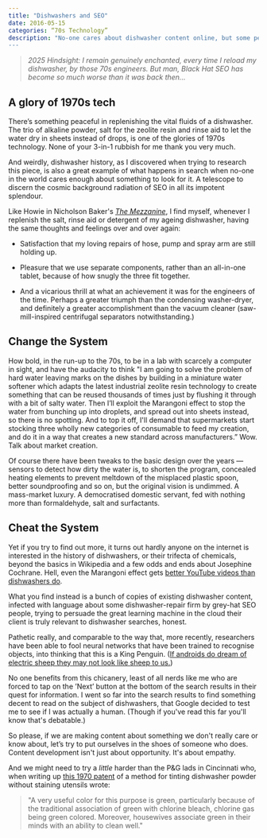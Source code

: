 ```yaml
---
title: "Dishwashers and SEO"
date: 2016-05-15
categories: “70s Technology”
description: "No-one cares about dishwasher content online, but some people pretend to.”
--- 
```


> _2025 Hindsight: I remain genuinely enchanted, every time I reload my dishwasher, by those 70s engineers. But man, Black Hat SEO has become *so* much worse than it was back then..._

## A glory of 1970s tech
There’s something peaceful in replenishing the vital fluids of a dishwasher. The trio of alkaline powder, salt for the zeolite resin and rinse aid to let the water dry in sheets instead of drops, is one of the glories of 1970s technology. None of your 3-in-1 rubbish for me thank you very much. 

And weirdly, dishwasher history, as I discovered when trying to research this piece, is also a great example of what happens in search when no-one in the world cares enough about something to look for it. A telescope to discern the cosmic background radiation of SEO in all its impotent splendour.

Like Howie in Nicholson Baker's [_The Mezzanine_](https://en.wikipedia.org/wiki/The_Mezzanine), I find myself, whenever I replenish the salt, rinse aid or detergent of my ageing dishwasher, having the same thoughts and feelings over and over again:

- Satisfaction that my loving repairs of hose, pump and spray arm are still holding up.

- Pleasure that we use separate components, rather than an all-in-one tablet, because of how snugly the three fit together. 

- And a vicarious thrill at what an achievement it was for the engineers of the time. Perhaps a greater triumph than the condensing washer-dryer, and definitely a greater accomplishment than the vacuum cleaner (saw-mill-inspired centrifugal separators notwithstanding.)

## Change the System
How bold, in the run-up to the 70s, to be in a lab with scarcely a computer in sight, and have the audacity to think "I am going to solve the problem of hard water leaving marks on the dishes by building in a miniature water softener which adapts the latest industrial zeolite resin technology to create something that can be reused thousands of times just by flushing it through with a bit of salty water. Then I’ll exploit the Marangoni effect to stop the water from bunching up into droplets, and spread out into sheets instead, so there is no spotting. And to top it off, I'll demand that supermarkets start stocking three wholly new categories of consumable to feed my creation, and do it in a way that creates a new standard across manufacturers.” Wow. Talk about market creation.

Of course there have been tweaks to the basic design over the years — sensors to detect how dirty the water is, to shorten the program, concealed heating elements to prevent meltdown of the misplaced plastic spoon, better soundproofing and so on, but the original vision is undimmed. A mass-market luxury. A democratised domestic servant, fed with nothing more than formaldehyde, salt and surfactants.

## Cheat the System
Yet if you try to find out more, it turns out hardly anyone on the internet is interested in the history of dishwashers, or their trifecta of chemicals, beyond the basics in Wikipedia and a few odds and ends about Josephine Cochrane. Hell, even the Marangoni effect gets [better YouTube videos than dishwashers do][0].

What you find instead is a bunch of copies of existing dishwasher content, infected with language about some dishwasher-repair firm by grey-hat SEO people, trying to persuade the great learning machine in the cloud their client is truly relevant to dishwasher searches, honest. 

Pathetic really, and comparable to the way that, more recently, researchers have been able to fool neural networks that have been trained to recognise objects, into thinking that this is a King Penguin. ([If androids do dream of electric sheep they may not look like sheep to us.][1])

[0]: https://m.youtube.com/watch?v=tgrTbvSnE50
[1]: http://arxiv.org/pdf/1412.1897v1.pdf

No one benefits from this chicanery, least of all nerds like me who are forced to tap on the ’Next’ button at the bottom of the search results in their quest for information. I went so far into the search results to find something decent to read on the subject of dishwashers, that Google decided to test me to see if I was actually a human. (Though if you've read this far you'll know that's debatable.) 

So please, if we are making content about something we don't really care or know about, let’s try to put ourselves in the shoes of someone who does. Content development isn't just about opportunity. It's about empathy.

And we might need to try a _little_ harder than the P&G lads in Cincinnati who, when writing up [this 1970 patent][2] of a method for tinting dishwasher powder without staining utensils wrote:

> "A very useful color for this purpose is green, particularly because of the traditional association of green with chlorine bleach, chlorine gas being green colored. Moreover, housewives associate green in their minds with an ability to clean well."

[2]: https://www.google.com/patents/US3544473